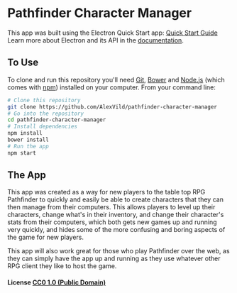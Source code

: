 # Pathfinder Character Manager

This app was built using the Electron Quick Start app: [Quick Start Guide](http://electron.atom.io/docs/tutorial/quick-start)
Learn more about Electron and its API in the [documentation](http://electron.atom.io/docs/).

## To Use

To clone and run this repository you'll need [Git](https://git-scm.com), [Bower](https://bower.io/) and [Node.js](https://nodejs.org/en/download/) (which comes with [npm](http://npmjs.com)) installed on your computer. From your command line:

```bash
# Clone this repository
git clone https://github.com/AlexVild/pathfinder-character-manager
# Go into the repository
cd pathfinder-character-manager
# Install dependencies
npm install
bower install
# Run the app
npm start
```

## The App
This app was created as a way for new players to the table top RPG Pathfinder to quickly and easily be able to create characters that they can then manage from their computers. This allows players to level up their characters, change what's in their inventory, and change their character's stats from their computers, which both gets new games up and running very quickly, and hides some of the more confusing and boring aspects of the game for new players.

This app will also work great for those who play Pathfinder over the web, as they can simply have the app up and running as they use whatever other RPG client they like to host the game.

#### License [CC0 1.0 (Public Domain)](LICENSE.md)
